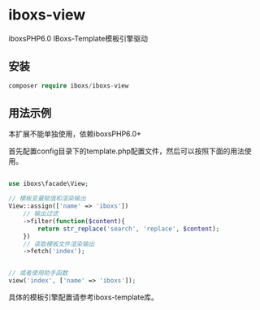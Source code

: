 # iboxs-view

iboxsPHP6.0 IBoxs-Template模板引擎驱动


## 安装

~~~php
composer require iboxs/iboxs-view
~~~

## 用法示例

本扩展不能单独使用，依赖iboxsPHP6.0+

首先配置config目录下的template.php配置文件，然后可以按照下面的用法使用。

~~~php

use iboxs\facade\View;

// 模板变量赋值和渲染输出
View::assign(['name' => 'iboxs'])
	// 输出过滤
	->filter(function($content){
		return str_replace('search', 'replace', $content);
	})
	// 读取模板文件渲染输出
	->fetch('index');


// 或者使用助手函数
view('index', ['name' => 'iboxs']);
~~~

具体的模板引擎配置请参考iboxs-template库。